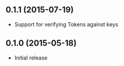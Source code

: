 0.1.1 (2015-07-19)
------------------
* Support for verifying Tokens against keys

0.1.0 (2015-05-18)
------------------
* Initial release

